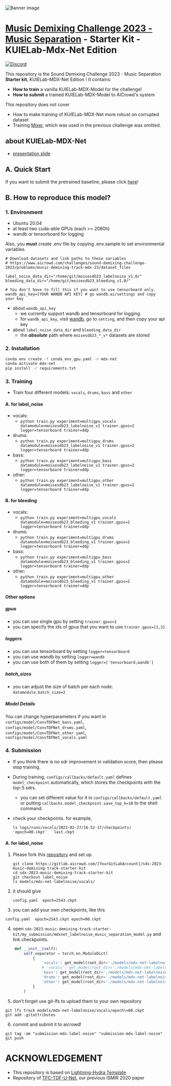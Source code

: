 ![Banner image](https://images.aicrowd.com/uploads/ckeditor/pictures/1040/content_Desktop_Banner.png)

# **[Music Demixing Challenge 2023 - Music Separation](https://www.aicrowd.com/challenges/sound-demixing-challenge-2023/problems/music-demixing-track-mdx-23)** - Starter Kit - KUIELab-Mdx-Net Edition
[![Discord](https://img.shields.io/discord/565639094860775436.svg)](https://discord.gg/fNRrSvZkry)

This repository is the Sound Demixing Challenge 2023 - Music Separation **Starter kit**, KUIELab-MDX-Net Edition ! It contains:
*  **How to train** a vanilla KUIELab-MDX-Model for the challenge!
*  **How to submit** a trained KUIELab-MDX-Model to AICrowd's system

This repository does not cover 

* How to make training of KUIELab-MDX-Net more robust on corrupted dataset
* Training [Mixer](https://arxiv.org/abs/2111.12203), which was used in the previous challenge was omitted.


## about KUIELab-MDX-Net

- [presentation slide](https://ws-choi.github.io/personal/presentations/slide/2021-08-21-aicrowd)

## A. Quick Start

If you want to submit the pretrained baseline, please click [here](https://gitlab.aicrowd.com/Woosung.Choi.Sony/sdx-2023-music-demixing-track-starter-kit)!

## B. How to reproduce this model?
### 1. Environment

- Ubuntu 20.04
- at least two cuda-able GPUs (each >= 2080ti)
- wandb or tensorboard for logging

Also, you ***must*** create .env file by copying .env.sample to set environmental variables.

```
# Download datasets and link paths to these variables
# https://www.aicrowd.com/challenges/sound-demixing-challenge-2023/problems/music-demixing-track-mdx-23/dataset_files

label_noise_data_dir="/home/git/moisesdb23_labelnoise_v1.0/"
bleeding_data_dir="/home/git/moisesdb23_bleeding_v1.0/"

# You don't have to fill this if you want to use tensorboard only.
wandb_api_key=[YOUR WANDB API KEY] # go wandb.ai/settings and copy your key
```

- about ```wandb_api_key```
   - we currently support wandb and tensorboard for logging.
   - for ```wandb_api_key```, visit [wandb](https://wandb.ai/site), go to ```setting```, and then copy your api key
- about ```label_noise_data_dir``` and ```bleeding_data_dir```
   - the ***absolute*** path where `moisesdb23_*_v*` datasets are stored

### 2. Installation

```bash
conda env create -f conda_env_gpu.yaml -n mdx-net
conda activate mdx-net
pip install -r requirements.txt
```

### 3. Training

- Train four different models: `vocals`, `drums`, `bass` and `other`

#### A. for label_noise
   - vocals:
     - `python train.py experiment=multigpu_vocals datamodule=moisesdb23_labelnoise_v1 trainer.gpus=2 logger=tensorboard trainer=ddp`
   - drums:
     - `python train.py experiment=multigpu_drums datamodule=moisesdb23_labelnoise_v1 trainer.gpus=2 logger=tensorboard trainer=ddp`
   - bass:
     - `python train.py experiment=multigpu_bass datamodule=moisesdb23_labelnoise_v1 trainer.gpus=2 logger=tensorboard trainer=ddp`
   - other:
     - `python train.py experiment=multigpu_other datamodule=moisesdb23_labelnoise_v1 trainer.gpus=2 logger=tensorboard trainer=ddp`

#### B. for bleeding
   - vocals:
     - `python train.py experiment=multigpu_vocals datamodule=moisesdb23_bleeding_v1 trainer.gpus=2 logger=tensorboard trainer=ddp`
   - drums:
     - `python train.py experiment=multigpu_drums datamodule=moisesdb23_bleeding_v1 trainer.gpus=2 logger=tensorboard trainer=ddp`
   - bass:
     - `python train.py experiment=multigpu_bass datamodule=moisesdb23_bleeding_v1 trainer.gpus=2 logger=tensorboard trainer=ddp`
   - other:
     - `python train.py experiment=multigpu_other datamodule=moisesdb23_bleeding_v1 trainer.gpus=2 logger=tensorboard trainer=ddp`

#### Other options

##### gpus
- you can use single gpu by setting `trainer.gpus=1`
- you can specify the ids of gpus that you want to use `trainer.gpus=[1,3]`

##### loggers
- you can use tensorboard by setting `logger=tensorboard`
- you can use wandb by setting `logger=wandb`
- you can use both of them by setting `logger=['tensorboard,wandb']`

##### batch_sizes
- you can adjust the size of batch per each node: `datamodule.batch_size=2`

##### Model Details
You can change hyperparameters if you want in `configs/model/ConvTDFNet_bass.yaml`, `configs/model/ConvTDFNet_drums.yaml`, `configs/model/ConvTDFNet_other.yaml`, `configs/model/ConvTDFNet_vocals.yaml`

### 4. Submission

- If you think there is no sdr improvement in validation score, then please stop training.
- During training, `configs/callbacks/default.yaml` defines `model_checkpoint` automatically, which stores the checkpoints with the top-5 sdrs.
  - you can set different value for it in `configs/callbacks/default.yaml` or putting `callbacks.model_checkpoint.save_top_k=10` to the shell command.
- check your checkpoints. for example, 
    
    ```commandline
    ls logs/runs/vocals/2023-02-27/16-52-17/checkpoints/
    'epoch=00.ckpt'   last.ckpt    
    ```
#### A. for label_noise

1. Please fork this [repository](https://gitlab.aicrowd.com/Woosung.Choi.Sony/sdx-2023-music-demixing-track-starter-kit) and set up.
    ```commandline
    git clone https://gitlab.aicrowd.com/[YourGitLabAccount]/sdx-2023-music-demixing-track-starter-kit
    cd sdx-2023-music-demixing-track-starter-kit
    git checkout label_noise
    ls models/mdx-net-labelnoise/vocals/
    ```
2. it should give
    ```commandline
    config.yaml  epoch=2543.ckpt
    ```
3. you can add your own checkpoints, like this

```commandline
config.yaml  epoch=2543.ckpt epoch=00.ckpt
```

4. open `sdx-2023-music-demixing-track-starter-kit/my_submission/mdxnet_labelnoise_music_separation_model.py` and link checkpoints.

```python
    def __init__(self):
        self.separator = torch.nn.ModuleDict(
            {
                'vocals': get_model(root_dir='./models/mdx-net-labelnoise/vocals', ckpt_path='epoch=00.ckpt'),
                # 'vocals': get_model(root_dir='./models/mdx-net-labelnoise/vocals', ckpt_path='epoch=2543.ckpt'),
                'bass': get_model(root_dir='./models/mdx-net-labelnoise/bass', ckpt_path='epoch=694.ckpt'),
                'drums': get_model(root_dir='./models/mdx-net-labelnoise/drums', ckpt_path='epoch=408.ckpt'),
                'other': get_model(root_dir='./models/mdx-net-labelnoise/other', ckpt_path='epoch=763.ckpt')
            }
        )
```

5. don't forget use git-lfs to upload them to your own repository

```commandline
git lfs track models/mdx-net-labelnoise/vocals/epoch\=00.ckpt
git add .gitattributes
```

6. commit and submit it to aicrowd!

```commandline
git tag -am "submission-mdx-label-noise" "submission-mdx-label-noise" 
git push
```

# ACKNOWLEDGEMENT

- This repository is based on [Lightning-Hydra Template](https://github.com/ashleve/lightning-hydra-template)
- Repository of [TFC-TDF-U-Net](https://github.com/ws-choi/ISMIR2020_U_Nets_SVS), our previous ISMIR 2020 paper 
